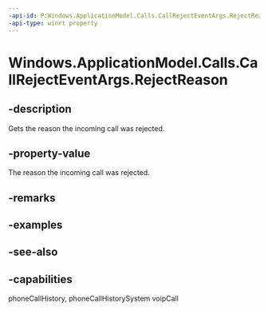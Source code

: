 ```yaml
---
-api-id: P:Windows.ApplicationModel.Calls.CallRejectEventArgs.RejectReason
-api-type: winrt property
---
```


<!-- Property syntax
public Windows.ApplicationModel.Calls.VoipPhoneCallRejectReason RejectReason { get; }
-->

# Windows.ApplicationModel.Calls.CallRejectEventArgs.RejectReason

## -description
Gets the reason the incoming call was rejected.

## -property-value
The reason the incoming call was rejected.

## -remarks

## -examples

## -see-also


## -capabilities
phoneCallHistory, phoneCallHistorySystem
voipCall
